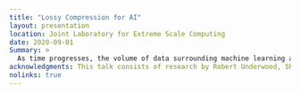 ```yaml
---
title: "Lossy Compression for AI"
layout: presentation
location: Joint Laboratory for Extreme Scale Computing
date: 2020-09-01
Summary: >
  As time progresses, the volume of data surrounding machine learning and AI methods continues to grow from training, testing, and validation datasets to the models themselves. As the volume grows, there are increasing challenges in transporting and storing the data. Lossy compression techniques present the opportunity to drastically reduce the volume of data while maintaining or even improving upon the quality of the decisions made by AI. This talk presents a survey of novel research examining the effect of lossy compression on AI decision making in a variety of domains including medical data science and physics. We examine the effects of data ordering, error bounds, compression methodologies to make general recommendations from these and other areas regarding how to effectively leverage lossy compression in AI using the common LibPressio interface.
acknowledgments: This talk consists of research by Robert Underwood, Sheng Di, Jon C. Calhoun, and Franck Cappello
nolinks: true
---
```

